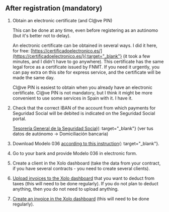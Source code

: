 ## After registration (mandatory)

1. Obtain an electronic certificate (and Cl@ve PIN)

   This can be done at any time, even before registering as an autónomo (but it's better not to delay).

   An electronic certificate can be obtained in several ways. I did it here, for
   free: [https://certificadoelectronico.es/](https://certificadoelectronico.es/){:target="_blank"} (it took a few
   minutes, and I didn't have to go anywhere).
   This certificate has the same legal force as a certificate issued by FNMT. If you need it urgently, you can pay extra
   on this site for express service, and the certificate will be made the same day.

   Cl@ve PIN is easiest to obtain when you already have an electronic certificate. Cl@ve PIN is not mandatory, but I
   think it might be more convenient to use some services in Spain with it. I have it.

2. Check that the correct IBAN of the account from which payments for Seguridad Social will be debited is indicated on
   the Seguridad Social portal.

   [Tesorería General de la Seguridad Social](https://portal.seg-social.gob.es/wps/portal/importass/importass/bienvenida){:
   target="_blank"} (ver tus datos de autónomo -> Domiciliación bancaria)

3. Download Modelo 036
   [according to this instruction](https://www.xolo.io/es-en/faq/xolo-spain/category/get-started/article/i-am-already-registered-as-self-employed-where-can-i-find-my){:
   target="_blank"}.

4. Go to your bank and provide Modelo 036 in electronic form.

5. Create a client in the Xolo dashboard (take the data from your contract, if you have several contracts - you need to
   create several clients).

6. [Upload invoices to the Xolo dashboard](#tax-deductions-and-benefits) that you want to deduct from taxes (this will
   need to be done regularly). If you do not plan to deduct anything, then you do not need to upload anything.

7. [Create an invoice in the Xolo dashboard](#how-to-create-an-invoice-in-xolo) (this will need to be done regularly).
